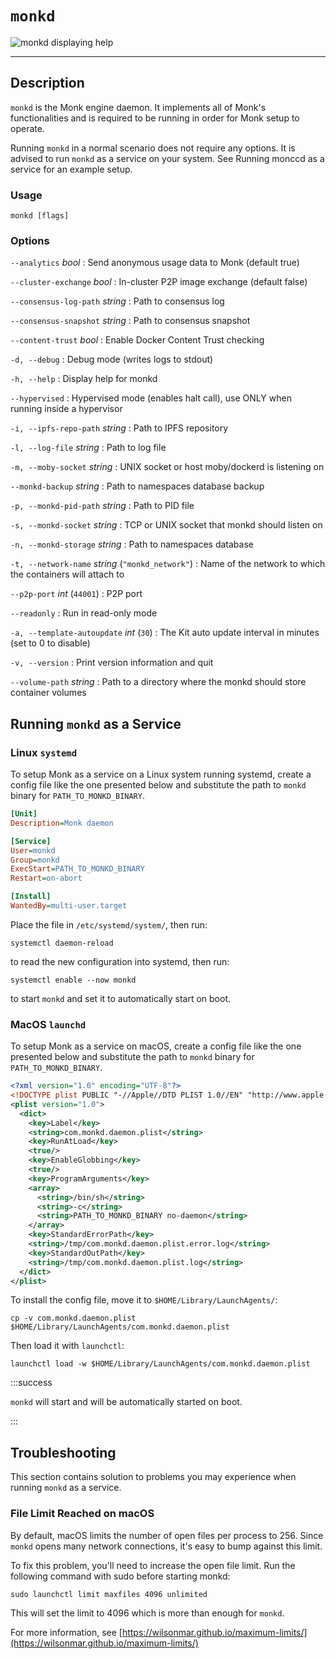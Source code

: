# `monkd`

![`monkd` displaying help](/img/docs/monkd-cli.png)

---

## Description

`monkd` is the Monk engine daemon. It implements all of Monk's functionalities and is required to be running in order for Monk setup to operate.

Running `monkd` in a normal scenario does not require any options.
It is advised to run `monkd` as a service on your system. See Running monccd as a service for an example setup.

### Usage

    monkd [flags]

### Options

`--analytics` _bool_
: Send anonymous usage data to Monk (default true)

`--cluster-exchange` _bool_
: In-cluster P2P image exchange (default false)

`--consensus-log-path` _string_
: Path to consensus log

`--consensus-snapshot` _string_
: Path to consensus snapshot

`--content-trust` _bool_
: Enable Docker Content Trust checking

`-d, --debug`
: Debug mode (writes logs to stdout)

`-h, --help`
: Display help for monkd

`--hypervised`
: Hypervised mode (enables halt call), use ONLY when running inside a hypervisor

`-i, --ipfs-repo-path` _string_
: Path to IPFS repository

`-l, --log-file` _string_
: Path to log file

`-m, --moby-socket` _string_
: UNIX socket or host moby/dockerd is listening on

`--monkd-backup` _string_
: Path to namespaces database backup

`-p, --monkd-pid-path` _string_
: Path to PID file

`-s, --monkd-socket` _string_
: TCP or UNIX socket that monkd should listen on

`-n, --monkd-storage` _string_
: Path to namespaces database

`-t, --network-name` _string_ (`"monkd_network"`)
: Name of the network to which the containers will attach to

`--p2p-port` _int_ (`44001`)
: P2P port

`--readonly`
: Run in read-only mode

`-a, --template-autoupdate` _int_ (`30`)
: The Kit auto update interval in minutes (set to 0 to disable)

`-v, --version`
: Print version information and quit

`--volume-path` _string_
: Path to a directory where the monkd should store container volumes

## Running `monkd` as a Service

### Linux `systemd`

To setup Monk as a service on a Linux system running systemd, create a config file like the one presented below and substitute the path to `monkd` binary for `PATH_TO_MONKD_BINARY`.

```ini
[Unit]
Description=Monk daemon

[Service]
User=monkd
Group=monkd
ExecStart=PATH_TO_MONKD_BINARY
Restart=on-abort

[Install]
WantedBy=multi-user.target
```

Place the file in `/etc/systemd/system/`, then run:

    systemctl daemon-reload

to read the new configuration into systemd, then run:

    systemctl enable --now monkd

to start `monkd` and set it to automatically start on boot.

### MacOS `launchd`

To setup Monk as a service on macOS, create a config file like the one presented below and substitute the path to `monkd` binary for `PATH_TO_MONKD_BINARY`.

```xml
<?xml version="1.0" encoding="UTF-8"?>
<!DOCTYPE plist PUBLIC "-//Apple//DTD PLIST 1.0//EN" "http://www.apple.com/DTDs/PropertyList-1.0.dtd">
<plist version="1.0">
  <dict>
    <key>Label</key>
    <string>com.monkd.daemon.plist</string>
    <key>RunAtLoad</key>
    <true/>
    <key>EnableGlobbing</key>
    <true/>
    <key>ProgramArguments</key>
    <array>
      <string>/bin/sh</string>
      <string>-c</string>
      <string>PATH_TO_MONKD_BINARY no-daemon</string>
    </array>
    <key>StandardErrorPath</key>
    <string>/tmp/com.monkd.daemon.plist.error.log</string>
    <key>StandardOutPath</key>
    <string>/tmp/com.monkd.daemon.plist.log</string>
  </dict>
</plist>
```

To install the config file, move it to `$HOME/Library/LaunchAgents/`:

    cp -v com.monkd.daemon.plist $HOME/Library/LaunchAgents/com.monkd.daemon.plist

Then load it with `launchctl`:

    launchctl load -w $HOME/Library/LaunchAgents/com.monkd.daemon.plist

:::success

`monkd` will start and will be automatically started on boot.

:::

## Troubleshooting

This section contains solution to problems you may experience when running `monkd` as a service.

### File Limit Reached on macOS

By default, macOS limits the number of open files per process to 256. Since `monkd` opens many network connections, it's easy to bump against this limit.

To fix this problem, you'll need to increase the open file limit. Run the following command with sudo before starting monkd:

    sudo launchctl limit maxfiles 4096 unlimited

This will set the limit to 4096 which is more than enough for `monkd`.

For more information, see [https://wilsonmar.github.io/maximum-limits/](https://wilsonmar.github.io/maximum-limits/)
